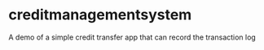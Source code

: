 # creditmanagementsystem
A demo of a simple credit transfer app that can record the transaction log
